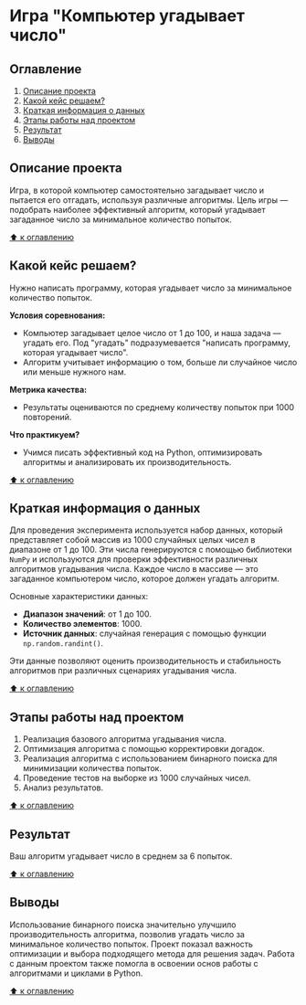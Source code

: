 # Игра "Компьютер угадывает число"

## Оглавление
1. [Описание проекта](#описание-проекта)
2. [Какой кейс решаем?](#какой-кейс-решаем)
3. [Краткая информация о данных](#краткая-информация-о-данных)
4. [Этапы работы над проектом](#этапы-работы-над-проектом)
5. [Результат](#результат)
6. [Выводы](#выводы)

## Описание проекта
Игра, в которой компьютер самостоятельно загадывает число и пытается его отгадать, используя различные алгоритмы. Цель игры — подобрать наиболее эффективный алгоритм, который угадывает загаданное число за минимальное количество попыток.

[:arrow_up: к оглавлению](#оглавление)

## Какой кейс решаем?
Нужно написать программу, которая угадывает число за минимальное количество попыток.

**Условия соревнования:**
- Компьютер загадывает целое число от 1 до 100, и наша задача — угадать его. Под "угадать" подразумевается "написать программу, которая угадывает число".
- Алгоритм учитывает информацию о том, больше ли случайное число или меньше нужного нам.

**Метрика качества:**
- Результаты оцениваются по среднему количеству попыток при 1000 повторений.

**Что практикуем?**
- Учимся писать эффективный код на Python, оптимизировать алгоритмы и анализировать их производительность.

[:arrow_up: к оглавлению](#оглавление)

## Краткая информация о данных
Для проведения эксперимента используется набор данных, который представляет собой массив из 1000 случайных целых чисел в диапазоне от 1 до 100. Эти числа генерируются с помощью библиотеки `NumPy` и используются для проверки эффективности различных алгоритмов угадывания числа. Каждое число в массиве — это загаданное компьютером число, которое должен угадать алгоритм.

Основные характеристики данных:
- **Диапазон значений**: от 1 до 100.
- **Количество элементов**: 1000.
- **Источник данных**: случайная генерация с помощью функции `np.random.randint()`.

Эти данные позволяют оценить производительность и стабильность алгоритмов при различных сценариях угадывания числа.

[:arrow_up: к оглавлению](#оглавление)

## Этапы работы над проектом
1. Реализация базового алгоритма угадывания числа.
2. Оптимизация алгоритма с помощью корректировки догадок.
3. Реализация алгоритма с использованием бинарного поиска для минимизации количества попыток.
4. Проведение тестов на выборке из 1000 случайных чисел.
5. Анализ результатов.

[:arrow_up: к оглавлению](#оглавление)

## Результат
Ваш алгоритм угадывает число в среднем за 6 попыток.

[:arrow_up: к оглавлению](#оглавление)

## Выводы
Использование бинарного поиска значительно улучшило производительность алгоритма, позволив угадать число за минимальное количество попыток. Проект показал важность оптимизации и выбора подходящего метода для решения задач. Работа с данным проектом также помогла в освоении основ работы с алгоритмами и циклами в Python.

[:arrow_up: к оглавлению](#оглавление)
